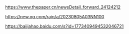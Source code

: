 https://www.thepaper.cn/newsDetail_forward_24124212

https://new.qq.com/rain/a/20230805A03NN100

https://baijiahao.baidu.com/s?id=1773409494532046721